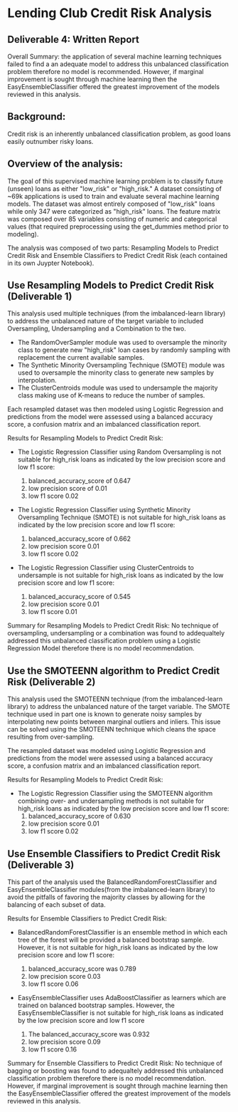 # Lending Club Credit Risk Analysis
## Deliverable 4: Written Report

Overall Summary: the application of several machine learning techniques failed to find a an adequate model to address this unbalanced classification problem therefore no model is recommended. However, if marginal improvement is sought through machine learning then the EasyEnsembleClassifier offered the greatest improvement of the models reviewed in this analysis.

## Background:
Credit risk is an inherently unbalanced classification problem, as good loans easily outnumber risky loans.

## Overview of the analysis:
The goal of this supervised machine learning problem is to classify future (unseen) loans as either "low_risk" or "high_risk." A dataset consisting of ~69k applications is used to train and evaluate several machine learning models. The dataset was almost entirely composed of "low_risk" loans while only 347 were categorized as "high_risk" loans. The feature matrix was composed over 85 variables consisting of numeric and categorical values (that required preprocessing using the get_dummies method prior to modeling).

The analysis was composed of two parts: Resampling Models to Predict Credit Risk and Ensemble Classifiers to Predict Credit Risk (each contained in its own Juypter Notebook).

## Use Resampling Models to Predict Credit Risk (Deliverable 1)
This analysis used multiple techniques (from the imbalanced-learn library) to address the unbalanced nature of the target variable to included Oversampling, Undersampling and a Combination to the two.

* The RandomOverSampler module was used to oversample the minority class to generate new "high_risk" loan cases by randomly sampling with replacement the current available samples.
* The Synthetic Minority Oversampling Technique (SMOTE) module was used to oversample the minority class to generate new samples by interpolation.
* The ClusterCentroids module was used to undersample the majority class making use of K-means to reduce the number of samples.

Each resampled dataset was then modeled using Logistic Regression and predictions from the model were assessed using a balanced accuracy score, a confusion matrix and an imbalanced classification report.

Results for Resampling Models to Predict Credit Risk:

* The Logistic Regression Classifier using Random Oversampling is not suitable for high_risk loans as indicated by the low precision score and low f1 score:    
    1. balanced_accuracy_score of 0.647
    2. low precision score of 0.01
    3. low f1 score 0.02

* The Logistic Regression Classifier using Synthetic Minority Oversampling Technique (SMOTE) is not suitable for high_risk loans as indicated by the low precision score and low f1 score:    
    1. balanced_accuracy_score of 0.662
    2. low precision score 0.01
    3. low f1 score 0.02

* The  Logistic Regression Classifier using ClusterCentroids to undersample is not suitable for high_risk loans as indicated by the low precision score and low f1 score:
    1. balanced_accuracy_score of 0.545
    2. low precision score 0.01
    3. low f1 score 0.01

Summary for Resampling Models to Predict Credit Risk: No technique of oversampling, undersampling or a combination was found to addequaltely addressed this unbalanced classification problem using a Logistic Regression Model therefore there is no model recommendation.

## Use the SMOTEENN algorithm to Predict Credit Risk (Deliverable 2) 

This analysis used the SMOTEENN technique (from the imbalanced-learn library) to address the unbalanced nature of the target variable. The SMOTE technique used in part one is known to generate noisy samples by interpolating new points between marginal outliers and inliers. This issue can be solved using the SMOTEENN technique which cleans the space resulting from over-sampling.

The resampled dataset was modeled using Logistic Regression and predictions from the model were assessed using a balanced accuracy score, a confusion matrix and an imbalanced classification report.

Results for Resampling Models to Predict Credit Risk:

* The Logistic Regression Classifier using the SMOTEENN algorithm combining over- and undersampling methods is not suitable for high_risk loans as indicated by the low precision score and low f1 score:
    1. balanced_accuracy_score of  0.630
    2. low precision score 0.01
    3. low f1 score 0.02
  

## Use Ensemble Classifiers to Predict Credit Risk (Deliverable 3)
This part of the analysis used the BalancedRandomForestClassifier and EasyEnsembleClassifier modules(from the imbalanced-learn library) to avoid the pitfalls of favoring the majority classes by allowing for the balancing of each subset of data.

Results for Ensemble Classifiers to Predict Credit Risk: 

* BalancedRandomForestClassifier is an ensemble method in which each tree of the forest will be provided a balanced bootstrap sample. However, it is not suitable for high_risk loans as indicated by the low precision score and low f1 score:
    1. balanced_accuracy_score was 0.789
    2. low precision score 0.03
    3. low f1 score 0.06
       
  
* EasyEnsembleClassifier uses AdaBoostClassifier as learners which are trained on balanced bootstrap samples. However, the EasyEnsembleClassifier is not suitable for high_risk loans as indicated by the low precision score and low f1 score
    1. The balanced_accuracy_score was 0.932
    2. low precision score 0.09
    3. low f1 score 0.16

Summary for Ensemble Classifiers to Predict Credit Risk: No technique of bagging or boosting was found to adequaltely addressed this unbalanced classification problem therefore there is no model recommendation. However, if marginal improvement is sought through machine learning then the EasyEnsembleClassifier offered the greatest improvement of the models reviewed in this analysis.
